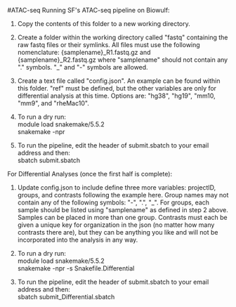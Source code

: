#ATAC-seq
Running SF's ATAC-seq pipeline on Biowulf:

1. Copy the contents of this folder to a new working directory.

2. Create a folder within the working directory called "fastq" containing the raw fastq files or their symlinks. All files must use the following nomenclature: {samplename}\_R1.fastq.gz and {samplename}\_R2.fastq.gz where "samplename" should not contain any "." symbols. "\_" and "-" symbols are allowed.

3. Create a text file called "config.json". An example can be found within this folder. 
"ref" must be defined, but the other variables are only for differential analysis at this time.
Options are: "hg38", "hg19", "mm10, "mm9", and "rheMac10".

4. To run a dry run:  
   module load snakemake/5.5.2  
   snakemake -npr  

5. To run the pipeline, edit the header of submit.sbatch to your email address and then:  
    sbatch submit.sbatch  

For Differential Analyses (once the first half is complete):

1. Update config.json to include define three more variables: projectID, groups, and contrasts following the example here.
Group names may not contain any of the following symbols: "-", ".", "_". 
For groups, each sample should be listed using "samplename" as defined in step 2 above. Samples can be placed in more than one group. Contrasts must each be given a unique key for organization in the json (no matter how many contrasts there are), but they can be anything you like and will not be incorporated into the analysis in any way.

2. To run a dry run:  
   module load snakemake/5.5.2  
   snakemake -npr -s Snakefile.Differential  

3. To run the pipeline, edit the header of submit.sbatch to your email address and then:  
    sbatch submit_Differential.sbatch  